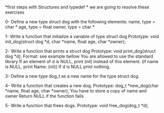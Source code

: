 *first steps with Structures and typedef *
we are going to resolve these exercises

0- Define a new type struct dog with the following elements:
name, type = char *
age, type = float
owner, type = char *

1- Write a function that initialize a variable of type struct dog
Prototype: void init_dog(struct dog *d, char *name, float age, char *owner);

2- Write a function that prints a struct dog
Prototype: void print_dog(struct dog *d);
Format: see example bellow
You are allowed to use the standard library
If an element of d is NULL, print (nil) instead of this element. (if name is NULL, print Name: (nil))
If d is NULL print nothing.

3- Define a new type dog_t as a new name for the type struct dog.

4- Write a function that creates a new dog.
Prototype: dog_t *new_dog(char *name, float age, char *owner);
You have to store a copy of name and owner
Return NULL if the function fails

5- Write a function that frees dogs.
Prototype: void free_dog(dog_t *d);